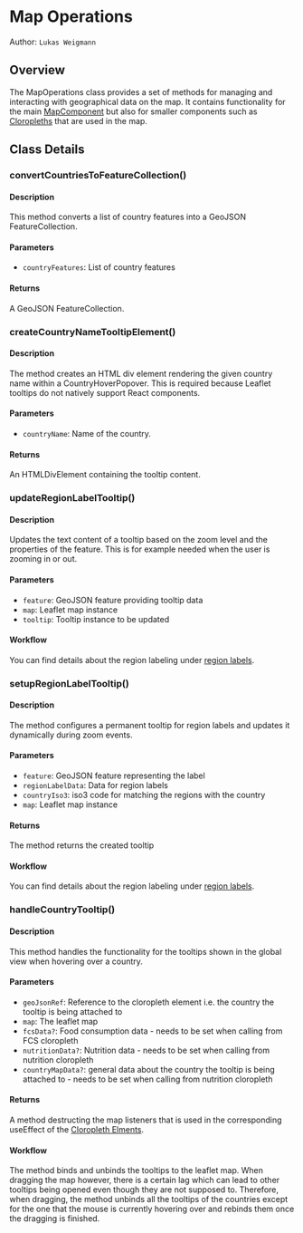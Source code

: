# Map Operations
Author: ```Lukas Weigmann```

## Overview
The MapOperations class provides a set of methods for managing and interacting with geographical data on the map.
It contains functionality for the main [MapComponent](map_component) but also for smaller components such as [Cloropleths](cloropleths)
that are used in the map.

## Class Details
### convertCountriesToFeatureCollection()
#### Description
This method converts a list of country features into a GeoJSON FeatureCollection.

#### Parameters
- ```countryFeatures```: List of country features

#### Returns
A GeoJSON FeatureCollection.

### createCountryNameTooltipElement()
#### Description
The method creates an HTML div element rendering the given country name within a CountryHoverPopover. This is required because Leaflet tooltips do not natively support React components.

#### Parameters
- ```countryName```: Name of the country.

#### Returns
An HTMLDivElement containing the tooltip content.

### updateRegionLabelTooltip()
#### Description
Updates the text content of a tooltip based on the zoom level and the properties of the feature. This is for example needed
when the user is zooming in or out.

#### Parameters
- ```feature```: GeoJSON feature providing tooltip data
- ```map```: Leaflet map instance
- ```tooltip```: Tooltip instance to be updated

#### Workflow
You can find details about the region labeling under [region labels](region_labels).

### setupRegionLabelTooltip()
#### Description
The method configures a permanent tooltip for region labels and updates it dynamically during zoom events.

#### Parameters
- ```feature```: GeoJSON feature representing the label
- ```regionLabelData```: Data for region labels
- ```countryIso3```: iso3 code for matching the regions with the country
- ```map```: Leaflet map instance

#### Returns
The method returns the created tooltip

#### Workflow
You can find details about the region labeling under [region labels](region_labels).

### handleCountryTooltip()
#### Description
This method handles the functionality for the tooltips shown in the global view when hovering over a country.

#### Parameters
- ```geoJsonRef```: Reference to the cloropleth element i.e. the country the tooltip is being attached to
- ```map```: The leaflet map
- ```fcsData?```: Food consumption data - needs to be set when calling from FCS cloropleth
- ```nutritionData?```: Nutrition data - needs to be set when calling from nutrition cloropleth
- ```countryMapData?```: general data about the country the tooltip is being attached to - needs to be set when calling from nutrition cloropleth

#### Returns
A method destructing the map listeners that is used in the corresponding useEffect of the [Cloropleth Elments](map_cloropleths.md).

#### Workflow
The method binds and unbinds the tooltips to the leaflet map. When dragging the map however, there is a certain lag which can
lead to other tooltips being opened even though they are not supposed to. Therefore, when dragging, the method unbinds all the
tooltips of the countries except for the one that the mouse is currently hovering over and rebinds them once the dragging is
finished.

